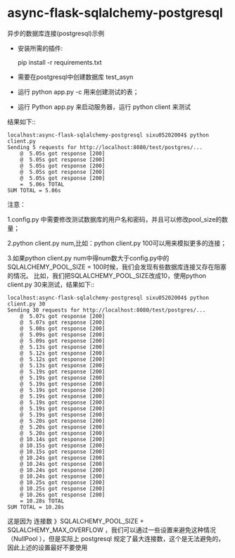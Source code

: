 async-flask-sqlalchemy-postgresql
=================================

异步的数据库连接(postgresql)示例

* 安装所需的插件:

	pip install -r requirements.txt

* 需要在postgresql中创建数据库 test_asyn 

* 运行 python app.py -c 用来创建测试的表；

* 运行 Python app.py 来启动服务器，运行 python client 来测试

结果如下::

	localhost:async-flask-sqlalchemy-postgresql sixu05202004$ python client.py
	Sending 5 requests for http://localhost:8080/test/postgres/...
		@  5.05s got response [200]
		@  5.05s got response [200]
		@  5.05s got response [200]
		@  5.05s got response [200]
		@  5.05s got response [200]
		=  5.06s TOTAL
	SUM TOTAL = 5.06s


注意：

1.config.py 中需要修改测试数据库的用户名和密码，并且可以修改pool_size的数量；

2.python client.py num,比如：python client.py 100可以用来模拟更多的连接；

3.如果python client.py num中得num数大于config.py中的SQLALCHEMY_POOL_SIZE = 100时候，我们会发现有些数据库连接又存在阻塞的情况。
比如，我们把SQLALCHEMY_POOL_SIZE改成10，使用python client.py 30来测试，结果如下::

	localhost:async-flask-sqlalchemy-postgresql sixu05202004$ python client.py 30
	Sending 30 requests for http://localhost:8080/test/postgres/...
		@  5.07s got response [200]
		@  5.07s got response [200]
		@  5.08s got response [200]
		@  5.09s got response [200]
		@  5.09s got response [200]
		@  5.13s got response [200]
		@  5.12s got response [200]
		@  5.12s got response [200]
		@  5.13s got response [200]
		@  5.19s got response [200]
		@  5.19s got response [200]
		@  5.19s got response [200]
		@  5.19s got response [200]
		@  5.19s got response [200]
		@  5.19s got response [200]
		@  5.19s got response [200]
		@  5.19s got response [200]
		@  5.20s got response [200]
		@  5.20s got response [200]
		@  5.20s got response [200]
		@ 10.14s got response [200]
		@ 10.15s got response [200]
		@ 10.15s got response [200]
		@ 10.24s got response [200]
		@ 10.24s got response [200]
		@ 10.24s got response [200]
		@ 10.24s got response [200]
		@ 10.25s got response [200]
		@ 10.25s got response [200]
		@ 10.26s got response [200]
		= 10.28s TOTAL
	SUM TOTAL = 10.28s


这是因为 连接数 》SQLALCHEMY_POOL_SIZE + SQLALCHEMY_MAX_OVERFLOW ，我们可以通过一些设置来避免这种情况（NullPool ），但是实际上 postgresql 规定了最大连接数，这个是无法避免的，因此上述的设置最好不要使用
